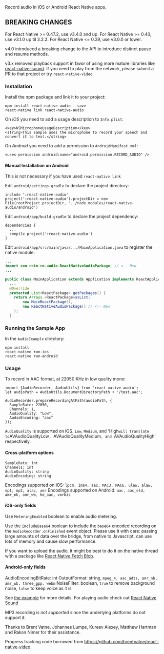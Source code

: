 Record audio in iOS or Android React Native apps.

## BREAKING CHANGES

For React Native >= 0.47.2, use v3.4.0 and up.
For React Native >= 0.40, use v3.1.0 up til 3.2.2.
For React Native <= 0.39, use v3.0.0 or lower.

v4.0 introduced a breaking change to the API to introduce distinct pause and resume methods.

v3.x removed playback support in favor of using more mature libraries like [react-native-sound](https://github.com/zmxv/react-native-sound). If you need to play
from the network, please submit a PR to that project or try `react-native-video`.

### Installation

Install the npm package and link it to your project:

```
npm install react-native-audio --save
react-native link react-native-audio
```

On *iOS* you need to add a usage description to `Info.plist`:

```
<key>NSMicrophoneUsageDescription</key>
<string>This sample uses the microphone to record your speech and convert it to text.</string>
```

On *Android* you need to add a permission to `AndroidManifest.xml`:

```
<uses-permission android:name="android.permission.RECORD_AUDIO" />
```

#### Manual Installation on Android

This is not necessary if you have used `react-native link`

Edit `android/settings.gradle` to declare the project directory:
```
include ':react-native-audio'
project(':react-native-audio').projectDir = new File(rootProject.projectDir, '../node_modules/react-native-audio/android')
```

Edit `android/app/build.gradle` to declare the project dependency:
```
dependencies {
  ...
  compile project(':react-native-audio')
}
```

Edit `android/app/src/main/java/.../MainApplication.java` to register the native module:

```java
...
import com.rnim.rn.audio.ReactNativeAudioPackage; // <-- New
...

public class MainApplication extends Application implements ReactApplication {
  ...
  @Override
  protected List<ReactPackage> getPackages() {
    return Arrays.<ReactPackage>asList(
        new MainReactPackage(),
        new ReactNativeAudioPackage() // <-- New
    );
  }
```

### Running the Sample App

In the `AudioExample` directory:

```
npm install
react-native run-ios
react-native run-android
```

### Usage

To record in AAC format, at 22050 KHz in low quality mono:

```
import {AudioRecorder, AudioUtils} from 'react-native-audio';
let audioPath = AudioUtils.DocumentDirectoryPath + '/test.aac';

AudioRecorder.prepareRecordingAtPath(audioPath, {
  SampleRate: 22050,
  Channels: 1,
  AudioQuality: "Low",
  AudioEncoding: "aac"
});
```

`AudioQuality` is supported on iOS. `Low`, `Medium`, and 'High` will translate to `AVAudioQualityLow`, `AVAudioQualityMedium`, and `AVAudioQualityHigh` respectively.

#### Cross-platform options

```
SampleRate: int
Channels: int
AudioQuality: string
AudioEncoding: string
```

Encodings supported on iOS: `lpcm, ima4, aac, MAC3, MAC6, ulaw, alaw, mp1, mp2, alac, amr`
Encodings supported on Android: `aac, aac_eld, amr_nb, amr_wb, he_aac, vorbis`

#### iOS-only fields

Use `MeteringEnabled` boolean to enable audio metering.

Use the `IncludeBase64` boolean to include the `base64` encoded recording on the `AudioRecorder.onFinished` event object. Please use it with care: passing large amounts of data over the bridge, from native to Javascript, can use lots of memory and cause slow performance.

If you want to upload the audio, it might be best to do it on the native thread with a package like [React Native Fetch Blob](https://github.com/joltup/react-native-fetch-blob).

#### Android-only fields

AudioEncodingBitRate: int
OutputFormat: string, `mpeg_4, aac_adts, amr_nb, amr_wb, three_gpp, webm`
NoiseFilter: boolean, `true` to remove background noise, `false` to keep voice as it is

See [the example](https://github.com/jsierles/react-native-audio/blob/master/AudioExample/index.ios.js) for more details. For playing audio check out [React Native Sound](https://github.com/zmxv/react-native-sound)

MP3 recording is *not supported* since the underlying platforms do not support it.

Thanks to Brent Vatne, Johannes Lumpe, Kureev Alexey, Matthew Hartman and Rakan Nimer for their assistance.

Progress tracking code borrowed from https://github.com/brentvatne/react-native-video.
